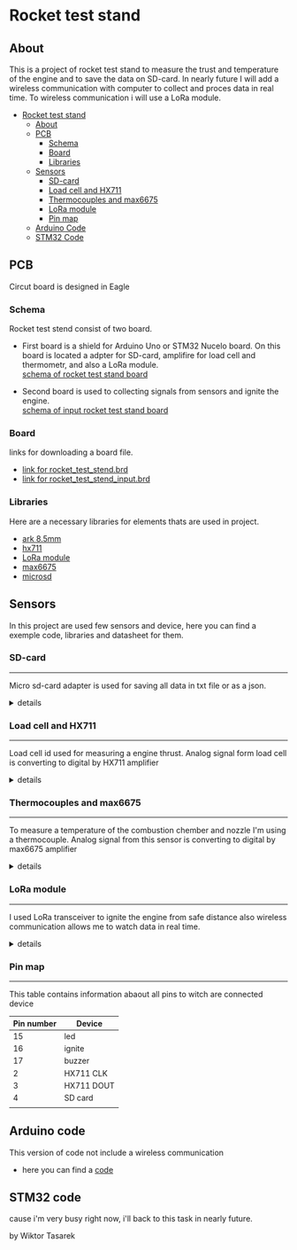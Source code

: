 # Rocket test stand

## About
This is a project of rocket test stand to measure the trust and temperature of the engine and to save the data on SD-card. In nearly future I will add a wireless communication with computer to collect and proces data in real time. To wireless communication i will use a LoRa module.

- [Rocket test stand](#rocket-test-stand)
  * [About](#about)
  *  [PCB](#pcb)
      - [Schema](#schema)
      - [Board](#board)
      - [Libraries](#libraries)
  * [Sensors](#sensors)
      - [SD-card](#sd-card)
      - [Load cell and HX711](#load-cell-and-hx711)
      - [Thermocouples and max6675](#thermocouples-and-max6675)
      - [LoRa module](#lora-module)
      - [Pin map](#pin-map)
  * [Arduino Code](#arduino-code)
  * [STM32 Code](#stm32-code)



## PCB
Circut board is designed in Eagle

### Schema
 Rocket test stend consist of two board.
 - First board is a shield for Arduino Uno or STM32 Nucelo board. On this board is located a adpter for SD-card, amplifire for load cell and thermometr, and also a LoRa module.<br/>
[schema of rocket test stand board](https://github.com/WiciuTyraka/Rocket-test-stand/blob/master/PCB/Schema/hamownia.sch)

- Second board is used to collecting signals from sensors and ignite the engine.<br/>
[schema of input rocket test stand board](https://github.com/WiciuTyraka/Rocket-test-stand/blob/master/PCB/Schema/hamownia_output.sch)

### Board
links for downloading a board file.
- [link for rocket_test_stend.brd](https://github.com/WiciuTyraka/Rocket-test-stand/blob/master/PCB/Board/hamownia.brd)
- [link for rocket_test_stend_input.brd](https://github.com/WiciuTyraka/Rocket-test-stand/blob/master/PCB/Board/hamownia_output.brd)

### Libraries
Here are a necessary libraries for elements thats are used in project.
- [ark 8.5mm](https://github.com/WiciuTyraka/Rocket-test-stand/blob/master/PCB/Lib/111_ark_8.5mm.lbr)
- [hx711](https://github.com/WiciuTyraka/Rocket-test-stand/blob/master/PCB/Lib/111_hx711.lbr)
- [LoRa module](https://github.com/WiciuTyraka/Rocket-test-stand/blob/master/PCB/Lib/111_LORA.lbr)
- [max6675](https://github.com/WiciuTyraka/Rocket-test-stand/blob/master/PCB/Lib/111_max6675.lbr)
- [microsd](https://github.com/WiciuTyraka/Rocket-test-stand/blob/master/PCB/Lib/111_microsd.lbr)

## Sensors
In this project are used few sensors and device, here you can find a exemple code, libraries and datasheet for them.

### SD-card
---
Micro sd-card adapter is used for saving all data in txt file or as a json.
<details>
<summary>details</summary>
</br>

#### Wireing schema
This is the schema for all the wireing with arduino
![alt text](https://github.com/WiciuTyraka/Rocket-test-stand/blob/master/Sensors/SD-card/sd-card_schema.png)

#### Adapter wireing
| MicroSD Card Adapter | Adruino UNO Pin |
|----------------------|----------------:|
|          CS          |        4        |
|          SCK         |        13       |
|          MOSI        |        11       |
|          MISO        |        12       |
|          VCC         |        5V       |
|          GND         |        GND      |

#### Arduino code
[the necessary code is here](https://github.com/WiciuTyraka/Rocket-test-stand/blob/master/Sensors/SD-card/save_to_file/save_to_file.ino)
</details>

### Load cell and HX711
---
Load cell id used for measuring a engine thrust. Analog signal form load cell is converting to digital by HX711 amplifier
<details>
<summary>details</summary>
</br>
I cant find a datasheet for my chinese load cell so made this table

#### Basic load resistance checks
| Resistance check | Typical 350 Ω |
|------------------|--------------:|
| Ex+ to Ex-       | ~410Ω         |
| S+ to S-         | 350Ω          |
| Ex+ to S+        | ~315Ω         |
| Ex+ to S-        | ~315Ω         |
| Ex- to S+        | ~280Ω         |
| Ex- to S-        | ~280Ω         |

#### Load cell wireing
| HX711 | Load cell |
|-------|----------:|
| E+    | white     |
| E-    | red       |
| S+    | black     |
| S-    | green     |

#### Amplifer schema
This is a schema for all the wireing with arduino
![alt text](https://github.com/WiciuTyraka/Rocket-test-stand/blob/master/Sensors/Load_cell/amplifier_schema.png)

#### HX711 library
You can download the necessary library here:
[download](https://halckemy.s3.amazonaws.com/uploads/attachments/392655/HX711-master.zip)

#### Arduino code
All the code necessary for calibration the load cell and measuring the force:
- calibration:
[the code is here](https://github.com/WiciuTyraka/Rocket-test-stand/blob/master/Sensors/Load_cell/calibration/calibration.ino)
- measurment:
[the code is here](https://github.com/WiciuTyraka/Rocket-test-stand/blob/master/Sensors/Load_cell/measurment/measurment.ino)

#### Datasheet
[link](https://circuits4you.com/wp-content/uploads/2016/11/hx711_datasheet_english.pdf)
</details>


### Thermocouples and max6675
---
To measure a temperature of the combustion chember and nozzle I'm using a thermocouple. Analog signal from this sensor is converting to digital by max6675 amplifier

<details>
<summary>details</summary>
</br>


#### Specifications of max6675
|                        |                    |
|------------------------|-------------------:|
| Suply Voltage          | 3.3 to 5 VDC       |
| Operating Current      | ~50mA              |
| Measurement Range      | 0 - 1024^∘C        |
| Measurement Resolution | +/- 0.25^∘C        |
| Output                 | Uses SPI interface |
| Required sensor        | K Thermocouple     |

#### Thermocouples schema
This is the schema for all the wireing with arduino
![alt text](https://github.com/WiciuTyraka/Rocket-test-stand/blob/master/Sensors/Thermocouple/thermocouples_schema.png)

#### MAX6675 library
You can download the necessary library here:
[download](https://github.com/adafruit/MAX6675-library)

#### Arduino code
Basic code for reading temperature
[the necessary code is here](https://github.com/WiciuTyraka/Rocket-test-stand/blob/master/Sensors/Thermocouple/thermocouples/thermocouples.ino)

#### Datasheet
[link](http://henrysbench.capnfatz.com/wp-content/uploads/2015/05/MAX6675-Datasheet.pdf)

</details>



### LoRa module
---
I used LoRa transceiver to ignite the engine from safe distance also wireless communication allows me to watch data in real time.

<details>
<summary>details</summary>
</br>

The chip I used in project is a RFM95W transceiver.
The  RFM95W transceivers  feature  the  LoRaTM  long range modem that provides ultra-long range spread spectrum communication and high interference immunity whilst minimising current consumption.

#### RFM95W schema
This is the schema for all the wireing with arduino
![alt text](https://github.com/WiciuTyraka/Rocket-test-stand/blob/master/Sensors/LoRa/LoRa_schema.png)

#### RFM95W library
You can download the necessary library here:
[download]()

#### Arduino code
Here is a code for a transmiter and reciver(in fact both of them are transceivers) :
- transmiter:
[the code is here](https://github.com/WiciuTyraka/Rocket-test-stand/blob/master/Sensors/LoRa/transmiter/transmiter.ino)
- reciver:
[the code is here](https://github.com/WiciuTyraka/Rocket-test-stand/blob/master/Sensors/LoRa/reciver/reciver.ino)

#### Datasheet
[link](https://www.hoperf.com/modules/lora/RFM95.html)

</details>


### Pin map
---
This table contains information abaout all pins to witch are connected device

| Pin number |Device    |
|------------|----------|
| 15         |led       |
| 16         |ignite    |
| 17         |buzzer    |
| 2          |HX711 CLK |
| 3          |HX711 DOUT|
| 4          |SD card   |
|   |   |


## Arduino code
This version of code not include a wireless communication
- here you can find a [code](https://github.com/WiciuTyraka/Rocket-test-stand/blob/master/Arduino_code/Rocekt_test_stand/Rocekt_test_stand.ino)

## STM32 code
cause i'm very busy right now, i'll back to this task in nearly future.

by Wiktor Tasarek
